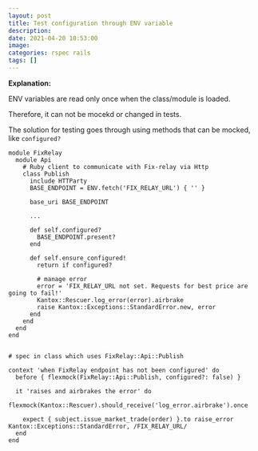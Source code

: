 ```yaml
---
layout: post
title: Test configuration through ENV variable
description: 
date: 2021-04-20 10:53:00
image: 
categories: rspec rails
tags: []
---
```



**Explanation:**

ENV variables are read only once when the class/module is loaded.

Therefore, it can not be mocekd or changed in tests.

The solution for testing goes through using methods that can be mocked, like `configured?`


    module FixRelay
      module Api
        # Ruby client to communicate with Fix-relay via Http
        class Publish
          include HTTParty
          BASE_ENDPOINT = ENV.fetch('FIX_RELAY_URL') { '' }

          base_uri BASE_ENDPOINT

          ...

          def self.configured?
            BASE_ENDPOINT.present?
          end

          def self.ensure_configured!
            return if configured?

            # manage error
            error = 'FIX_RELAY_URL not set. Requests for best price are going to fail!'
            Kantox::Rescuer.log_error(error).airbrake
            raise Kantox::Exceptions::StandardError.new, error
          end
        end
      end
    end


    # spec in class which uses FixRelay::Api::Publish

    context 'when FixRelay endpoint has not been configured' do
      before { flexmock(FixRelay::Api::Publish, configured?: false) }

      it 'raises and airbrakes the error' do
        flexmock(Kantox::Rescuer).should_receive('log_error.airbrake').once

        expect { subject.issue_market_trade(order) }.to raise_error Kantox::Exceptions::StandardError, /FIX_RELAY_URL/
      end
    end
